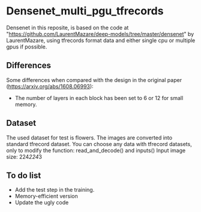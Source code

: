 # Densenet_multi_pgu_tfrecords
Densenet in this reposite, is based on the code at "https://github.com/LaurentMazare/deep-models/tree/master/densenet" by LaurentMazare, using tfrecords format data and either single cpu or multiple gpus if possible. 

## Differences
Some differences when compared with the design in the original paper (https://arxiv.org/abs/1608.06993):
- The number of layers in each block has been set to 6 or 12 for small memory. 


## Dataset
The used dataset for test is flowers. The images are converted into standard tfrecord dataset.
You can choose any data with tfrecord datasets, only to modify the function: read_and_decode() and inputs()
Input image size: 224*224*3

## To do list
- Add the test step in the training. 
- Memory-efficient version
- Update the ugly code
